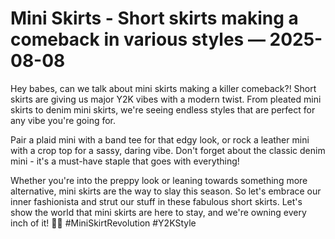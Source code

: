 # Mini Skirts - Short skirts making a comeback in various styles — 2025-08-08

Hey babes, can we talk about mini skirts making a killer comeback?! Short skirts are giving us major Y2K vibes with a modern twist. From pleated mini skirts to denim mini skirts, we're seeing endless styles that are perfect for any vibe you're going for. 

Pair a plaid mini with a band tee for that edgy look, or rock a leather mini with a crop top for a sassy, daring vibe. Don't forget about the classic denim mini - it's a must-have staple that goes with everything! 

Whether you're into the preppy look or leaning towards something more alternative, mini skirts are the way to slay this season. So let's embrace our inner fashionista and strut our stuff in these fabulous short skirts. Let's show the world that mini skirts are here to stay, and we're owning every inch of it! 💃🔥 #MiniSkirtRevolution #Y2KStyle 